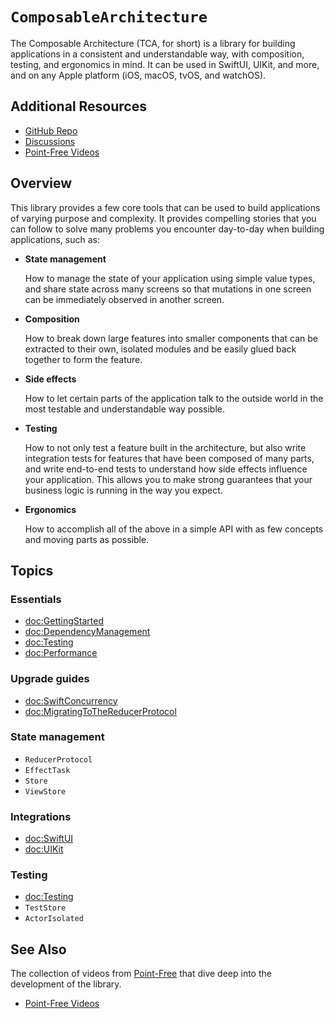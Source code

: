 # ``ComposableArchitecture``

The Composable Architecture (TCA, for short) is a library for building applications in a consistent
and understandable way, with composition, testing, and ergonomics in mind. It can be used in
SwiftUI, UIKit, and more, and on any Apple platform (iOS, macOS, tvOS, and watchOS).

## Additional Resources

- [GitHub Repo](https://github.com/pointfreeco/swift-composable-architecture)
- [Discussions](https://github.com/pointfreeco/swift-composable-architecture/discussions)
- [Point-Free Videos](https://www.pointfree.co/collections/composable-architecture)

## Overview

This library provides a few core tools that can be used to build applications of varying purpose and
complexity. It provides compelling stories that you can follow to solve many problems you encounter
day-to-day when building applications, such as:

* **State management**

    How to manage the state of your application using simple value types, and share state across
    many screens so that mutations in one screen can be immediately observed in another screen.

* **Composition**

    How to break down large features into smaller components that can be extracted to their own,
    isolated modules and be easily glued back together to form the feature.

* **Side effects**

    How to let certain parts of the application talk to the outside world in the most testable and
    understandable way possible.

* **Testing**

    How to not only test a feature built in the architecture, but also write integration tests for
    features that have been composed of many parts, and write end-to-end tests to understand how
    side effects influence your application. This allows you to make strong guarantees that your
    business logic is running in the way you expect.

* **Ergonomics**

    How to accomplish all of the above in a simple API with as few concepts and moving parts as
    possible.

## Topics

### Essentials

- <doc:GettingStarted>
- <doc:DependencyManagement>
- <doc:Testing>
- <doc:Performance>

### Upgrade guides

- <doc:SwiftConcurrency>
- <doc:MigratingToTheReducerProtocol>

### State management

- ``ReducerProtocol``
- ``EffectTask``
- ``Store``
- ``ViewStore``

### Integrations

- <doc:SwiftUI>
- <doc:UIKit>

### Testing

- <doc:Testing>
- ``TestStore``
- ``ActorIsolated``

## See Also

The collection of videos from [Point-Free](https://www.pointfree.co) that dive deep into the
development of the library.

* [Point-Free Videos](https://www.pointfree.co/collections/composable-architecture)
